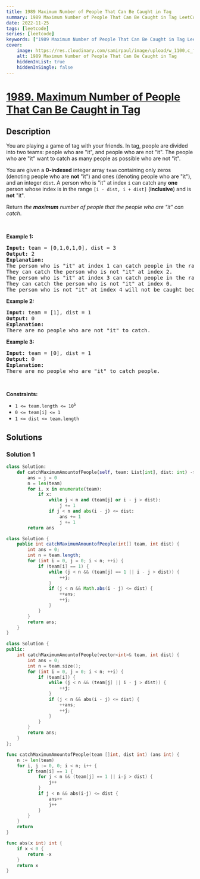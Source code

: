 ```yaml
---
title: 1989 Maximum Number of People That Can Be Caught in Tag
summary: 1989 Maximum Number of People That Can Be Caught in Tag LeetCode Solution Explained
date: 2022-11-25
tags: [leetcode]
series: [leetcode]
keywords: ["1989 Maximum Number of People That Can Be Caught in Tag LeetCode Solution Explained in all languages", "1989 Maximum Number of People That Can Be Caught in Tag", "LeetCode", "leetcode solution in Python3 C++ Java Go PHP Ruby Swift TypeScript Rust C# JavaScript C", "GeeksforGeeks", "InterviewBit", "Coding Ninjas", "HackerRank", "HackerEarth", "CodeChef", "TopCoder", "AlgoExpert", "freeCodeCamp", "Codeforces", "GitHub", "AtCoder", "Samir Paul"]
cover:
    image: https://res.cloudinary.com/samirpaul/image/upload/w_1100,c_fit,co_rgb:FFFFFF,l_text:Arial_75_bold:1989 Maximum Number of People That Can Be Caught in Tag - Solution Explained/problem-solving.webp
    alt: 1989 Maximum Number of People That Can Be Caught in Tag
    hiddenInList: true
    hiddenInSingle: false
---
```



# [1989. Maximum Number of People That Can Be Caught in Tag](https://leetcode.com/problems/maximum-number-of-people-that-can-be-caught-in-tag)


## Description

<p>You are playing a game of tag with your friends. In tag, people are divided into two teams: people who are &quot;it&quot;, and people who are not &quot;it&quot;. The people who are &quot;it&quot; want to catch as many people as possible who are not &quot;it&quot;.</p>

<p>You are given a <strong>0-indexed</strong> integer array <code>team</code> containing only zeros (denoting people who are <strong>not</strong> &quot;it&quot;) and ones (denoting people who are &quot;it&quot;), and an integer <code>dist</code>. A person who is &quot;it&quot; at index <code>i</code> can catch any <strong>one</strong> person whose index is in the range <code>[i - dist, i + dist]</code> (<strong>inclusive</strong>) and is <strong>not</strong> &quot;it&quot;.</p>

<p>Return <em>the <strong>maximum</strong> number of people that the people who are &quot;it&quot; can catch</em>.</p>

<p>&nbsp;</p>
<p><strong class="example">Example 1:</strong></p>

<pre>
<strong>Input:</strong> team = [0,1,0,1,0], dist = 3
<strong>Output:</strong> 2
<strong>Explanation:</strong>
The person who is &quot;it&quot; at index 1 can catch people in the range [i-dist, i+dist] = [1-3, 1+3] = [-2, 4].
They can catch the person who is not &quot;it&quot; at index 2.
The person who is &quot;it&quot; at index 3 can catch people in the range [i-dist, i+dist] = [3-3, 3+3] = [0, 6].
They can catch the person who is not &quot;it&quot; at index 0.
The person who is not &quot;it&quot; at index 4 will not be caught because the people at indices 1 and 3 are already catching one person.</pre>

<p><strong class="example">Example 2:</strong></p>

<pre>
<strong>Input:</strong> team = [1], dist = 1
<strong>Output:</strong> 0
<strong>Explanation:</strong>
There are no people who are not &quot;it&quot; to catch.
</pre>

<p><strong class="example">Example 3:</strong></p>

<pre>
<strong>Input:</strong> team = [0], dist = 1
<strong>Output:</strong> 0
<strong>Explanation:
</strong>There are no people who are &quot;it&quot; to catch people.
</pre>

<p>&nbsp;</p>
<p><strong>Constraints:</strong></p>

<ul>
	<li><code>1 &lt;= team.length &lt;= 10<sup>5</sup></code></li>
	<li><code>0 &lt;= team[i] &lt;= 1</code></li>
	<li><code>1 &lt;= dist &lt;= team.length</code></li>
</ul>

## Solutions

### Solution 1

<!-- tabs:start -->

```python
class Solution:
    def catchMaximumAmountofPeople(self, team: List[int], dist: int) -> int:
        ans = j = 0
        n = len(team)
        for i, x in enumerate(team):
            if x:
                while j < n and (team[j] or i - j > dist):
                    j += 1
                if j < n and abs(i - j) <= dist:
                    ans += 1
                    j += 1
        return ans
```

```java
class Solution {
    public int catchMaximumAmountofPeople(int[] team, int dist) {
        int ans = 0;
        int n = team.length;
        for (int i = 0, j = 0; i < n; ++i) {
            if (team[i] == 1) {
                while (j < n && (team[j] == 1 || i - j > dist)) {
                    ++j;
                }
                if (j < n && Math.abs(i - j) <= dist) {
                    ++ans;
                    ++j;
                }
            }
        }
        return ans;
    }
}
```

```cpp
class Solution {
public:
    int catchMaximumAmountofPeople(vector<int>& team, int dist) {
        int ans = 0;
        int n = team.size();
        for (int i = 0, j = 0; i < n; ++i) {
            if (team[i]) {
                while (j < n && (team[j] || i - j > dist)) {
                    ++j;
                }
                if (j < n && abs(i - j) <= dist) {
                    ++ans;
                    ++j;
                }
            }
        }
        return ans;
    }
};
```

```go
func catchMaximumAmountofPeople(team []int, dist int) (ans int) {
	n := len(team)
	for i, j := 0, 0; i < n; i++ {
		if team[i] == 1 {
			for j < n && (team[j] == 1 || i-j > dist) {
				j++
			}
			if j < n && abs(i-j) <= dist {
				ans++
				j++
			}
		}
	}
	return
}

func abs(x int) int {
	if x < 0 {
		return -x
	}
	return x
}
```

<!-- tabs:end -->

<!-- end -->
